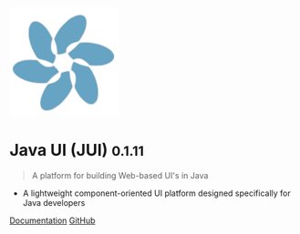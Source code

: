 ![logo](images/logo.png)

# Java UI (JUI) <small>0.1.11</small>

> A platform for building Web-based UI's in Java

- A lightweight component-oriented UI platform designed specifically for Java developers

[Documentation](#welcome-to-jui-stack)
[GitHub](https://github.com/juiproject/jui-stack/)